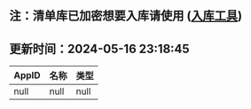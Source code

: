## 注：清单库已加密想要入库请使用 ([入库工具](https://github.com/BlankTMing/ManifestAutoUpdate/releases))

## 更新时间：2024-05-16 23:18:45
| AppID | 名称 | 类型  |
| :-------------------- | :----------------------------- | :----------- |
| null | null| null |
